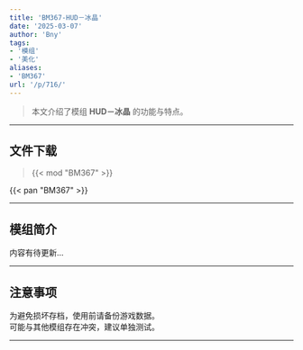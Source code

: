 ```yaml
---
title: 'BM367-HUD－冰晶'
date: '2025-03-07'
author: 'Bny'
tags:
- '模组'
- '美化'
aliases:
- 'BM367'
url: '/p/716/'
---
```


> 本文介绍了模组 **HUD－冰晶** 的功能与特点。

---

## 文件下载  

> {{< mod "BM367" >}}  

{{< pan "BM367" >}}  

---

## 模组简介

>  
内容有待更新...  

---

## 注意事项

>  
为避免损坏存档，使用前请备份游戏数据。  
可能与其他模组存在冲突，建议单独测试。  

---

